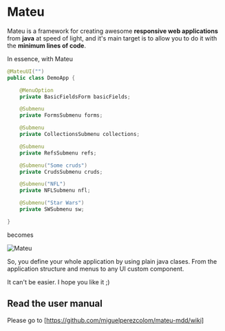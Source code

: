 # Mateu

Mateu is a framework for creating awesome **responsive web applications** from **java** at speed of light, and it's main target is to allow you to do it with the **minimum lines of code**.

In essence, with Mateu

```java
@MateuUI("")
public class DemoApp {

    @MenuOption
    private BasicFieldsForm basicFields;

    @Submenu
    private FormsSubmenu forms;

    @Submenu
    private CollectionsSubmenu collections;

    @Submenu
    private RefsSubmenu refs;

    @Submenu("Some cruds")
    private CrudsSubmenu cruds;

    @Submenu("NFL")
    private NFLSubmenu nfl;

    @Submenu("Star Wars")
    private SWSubmenu sw;

}

```

becomes

![Mateu](https://raw.githubusercontent.com/miguelperezcolom/mateu-mdd/master/doc/images/frontpage.png)

So, you define your whole application by using plain java clases. From the application structure and menus to any UI custom component.

It can't be easier. I hope you like it ;)


## Read the user manual


Please go to [https://github.com/miguelperezcolom/mateu-mdd/wiki]


